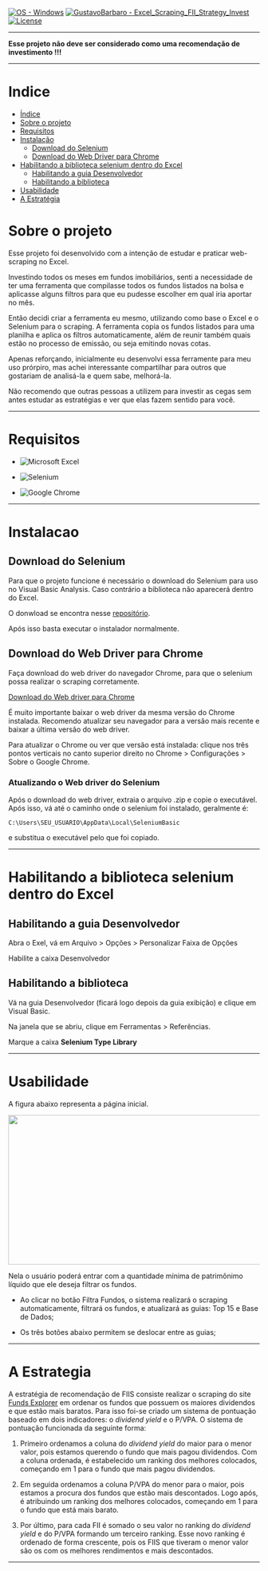 [![OS - Windows](https://img.shields.io/badge/OS-Windows-blue?logo=windows&logoColor=white)](https://www.microsoft.com/ "Go to Microsoft homepage")  [![GustavoBarbaro - Excel_Scraping_FII_Strategy_Invest](https://img.shields.io/static/v1?label=GustavoBarbaro&message=Fundos-Imobiliarios_Scraping&color=gree&logo=github)](https://github.com/GustavoBarbaro/Excel_Scraping_FII_Strategy_Invest "Go to GitHub repo") [![License](https://img.shields.io/badge/License-MIT-yellow)](#license)

---

**Esse projeto não deve ser considerado como uma recomendação de investimento !!!**

---

# Indice

- [Índice](#indice)
- [Sobre o projeto](#sobre-o-projeto)
- [Requisitos](#requisitos)
- [Instalação](#instalacao)
  - [Download do Selenium](#download-do-selenium)
  - [Download do Web Driver para Chrome](#download-do-web-driver-para-chrome)
- [Habilitando a biblioteca selenium dentro do Excel](#habilitando-a-biblioteca-selenium-dentro-do-excel)
  - [Habilitando a guia Desenvolvedor](#habilitando-a-guia-desenvolvedor)
  - [Habilitando a biblioteca](#habilitando-a-biblioteca)
- [Usabilidade](#usabilidade)
- [A Estratégia](#a-estrategia)


# Sobre o projeto

Esse projeto foi desenvolvido com a intenção de estudar e praticar web-scraping no Excel.

Investindo todos os meses em fundos imobiliários, senti a necessidade de ter uma ferramenta que compilasse todos os fundos listados na bolsa e aplicasse alguns filtros para que eu pudesse escolher em qual iria aportar no mês.

Então decidi criar a ferramenta eu mesmo, utilizando como base o Excel e o Selenium para o scraping. A ferramenta copia os fundos listados para uma planilha e aplica os filtros automaticamente, além de reunir também quais estão no processo de emissão, ou seja emitindo novas cotas.

Apenas reforçando, inicialmente eu desenvolvi essa ferramente para meu uso prórpiro, mas achei interessante compartilhar para outros que gostariam de analisá-la e quem sabe, melhorá-la.

Não recomendo que outras pessoas a utilizem para investir as cegas sem antes estudar as estratégias e ver que elas fazem sentido para você.



---


# Requisitos

* ![Microsoft Excel](https://img.shields.io/badge/Microsoft_Excel-217346?style=for-the-badge&logo=microsoft-excel&logoColor=white)

* ![Selenium](https://img.shields.io/badge/-selenium-%43B02A?style=for-the-badge&logo=selenium&logoColor=white)

* ![Google Chrome](https://img.shields.io/badge/Google%20Chrome-4285F4?style=for-the-badge&logo=GoogleChrome&logoColor=white)



---


# Instalacao

## Download do Selenium

Para que o projeto funcione é necessário o download do Selenium para uso no Visual Basic Analysis. Caso contrário a biblioteca não aparecerá dentro do Excel.

O donwload se encontra nesse [repositório](https://github.com/florentbr/SeleniumBasic/releases/tag/v2.0.9.0).

Após isso basta executar o instalador normalmente.

## Download do Web Driver para Chrome

Faça download do web driver do navegador Chrome, para que o selenium possa realizar o scraping corretamente.

[Download do Web driver para Chrome](https://sites.google.com/chromium.org/driver/)

É muito importante baixar o web driver da mesma versão do Chrome instalada. Recomendo atualizar seu navegador para a versão mais recente e baixar a última versão do web driver.

Para atualizar o Chrome ou ver que versão está instalada: clique nos três pontos verticais no canto superior direito no Chrome > Configurações > Sobre o Google Chrome.

### Atualizando o Web driver do Selenium

Após o download do web driver, extraia o arquivo .zip e copie o executável. Após isso, vá até o caminho onde o selenium foi instalado, geralmente é:

```
C:\Users\SEU_USUARIO\AppData\Local\SeleniumBasic
```

e substitua o executável pelo que foi copiado.



---


# Habilitando a biblioteca selenium dentro do Excel

## Habilitando a guia Desenvolvedor

Abra o Exel, vá em Arquivo > Opções > Personalizar Faixa de Opções

Habilite a caixa Desenvolvedor

## Habilitando a biblioteca

Vá na guia Desenvolvedor (ficará logo depois da guia exibição) e clique em Visual Basic.

Na janela que se abriu, clique em Ferramentas > Referências.

Marque a caixa **Selenium Type Library**



---


# Usabilidade

A figura abaixo representa a página inicial.

<img src="https://user-images.githubusercontent.com/48565991/184003134-7e4cc53a-849b-4b20-a50c-447b5ce10c7b.png" width="600" height="300" />

Nela o usuário poderá entrar com a quantidade mínima de patrimônimo líquido que ele deseja filtrar os fundos.

* Ao clicar no botão Filtra Fundos, o sistema realizará o scraping automaticamente, filtrará os fundos, e atualizará as guias: Top 15 e Base de Dados;

* Os três botões abaixo permitem se deslocar entre as guias;



---


# A Estrategia


A estratégia de recomendação de FIIS consiste realizar o scraping do site [Funds Explorer](https://www.fundsexplorer.com.br/ranking) em ordenar os fundos que possuem os maiores dividendos e que estão mais baratos. Para isso foi-se criado um sistema de pontuação baseado em dois indicadores: o *dividend yield* e o P/VPA. O sistema de pontuação funcionada da seguinte forma:

1. Primeiro ordenamos a coluna do *dividend yield* do maior para o menor valor, pois estamos querendo o fundo que mais pagou dividendos. Com a coluna ordenada, é estabelecido um ranking dos melhores colocados, começando em 1 para o fundo que mais pagou dividendos.

2. Em seguida ordenamos a coluna P/VPA do menor para o maior, pois estamos a procura dos fundos que estão mais descontados. Logo após, é atribuindo um ranking dos melhores colocados, começando em 1 para o fundo que está mais barato.

3. Por último, para cada FII é somado o seu valor no ranking do *dividend yield* e do P/VPA formando um terceiro ranking. Esse novo ranking é ordenado de forma crescente, pois os FIIS que tiveram o menor valor são os com os melhores rendimentos e mais descontados.




---


